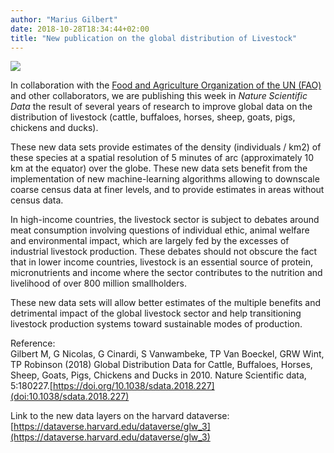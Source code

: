 ```yaml
---
author: "Marius Gilbert"
date: 2018-10-28T18:34:44+02:00
title: "New publication on the global distribution of Livestock"
---
```


![](/images/GLW3_800.png)

In collaboration with the [Food and Agriculture Organization of the UN (FAO)](http://www.fao.org/livestock-systems) and other collaborators, we are publishing this week in 
*Nature Scientific Data* the result of several years of research to improve global data on the distribution of livestock 
(cattle, buffaloes, horses, sheep, goats, pigs, chickens and ducks). 

These new data sets provide estimates of the density (individuals / km2) of these species at a spatial resolution of 5 minutes of 
arc (approximately 10 km at the equator) over the globe. These new data sets benefit from the implementation of new machine-learning 
algorithms allowing to downscale coarse census data at finer levels, and to provide estimates in areas without census data. 

In high-income countries, the livestock sector is subject to debates around meat consumption involving questions of individual ethic, 
animal welfare and environmental impact, which are largely fed by the excesses of industrial livestock production. These debates should 
not obscure the fact that in lower income countries, livestock is an essential source of protein, micronutrients and income where 
the sector contributes to the nutrition and livelihood of over 800 million smallholders. 

These new data sets will allow better estimates of the multiple benefits and detrimental impact of the global livestock 
sector and help transitioning livestock production systems toward sustainable modes of production. 


Reference:  
Gilbert M, G Nicolas, G Cinardi, S Vanwambeke, TP Van Boeckel, GRW Wint, TP Robinson (2018) Global Distribution Data 
for Cattle, Buffaloes, Horses, Sheep, Goats, Pigs, Chickens and Ducks in 2010. 
Nature Scientific data, 5:180227.[https://doi.org/10.1038/sdata.2018.227](doi:10.1038/sdata.2018.227)

Link to the new data layers on the harvard dataverse:  
[https://dataverse.harvard.edu/dataverse/glw_3](https://dataverse.harvard.edu/dataverse/glw_3)

  


